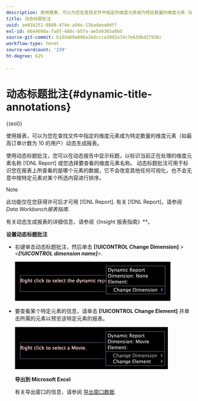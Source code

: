 ```yaml
---
description: 使用报表，可以为您在查找文件中指定的维度元素或为特定数量的维度元素（如最高订单计数为 10 的用户）动态生成报表。
title: 动态标题批注
uuid: ae01b251-8888-474e-a94e-13badeea0dff
exl-id: 6644698a-fa8f-468c-b57a-ae5d4365a8bd
source-git-commit: b1dda69a606a16dccca30d2a74c7e63dbd27936c
workflow-type: tm+mt
source-wordcount: '229'
ht-degree: 62%

---
```


# 动态标题批注{#dynamic-title-annotations}

{{eol}}

使用报表，可以为您在查找文件中指定的维度元素或为特定数量的维度元素（如最高订单计数为 10 的用户）动态生成报表。

使用动态标题批注，您可以在动态报告中显示标题，以标识当前正在处理的维度元素名称 [!DNL Report] 或您选择要查看的维度元素名称。 动态标题批注可用于标识您在报表上所查看的是哪个元素的数据，它不会改变其他任何可视化，也不会无意中按特定元素对某个所选内容进行排序。

>[!NOTE]
>
>此功能仅在您获得许可后才可用 [!DNL Report]. 有关 [!DNL Report]，请参阅 *Data Workbench报表指南*.

有关动态生成报表的详细信息，请参阅《Insight 报表指南》**。

**设置动态标题批注**

* 右键单击动态标题批注，然后单击 **[!UICONTROL Change Dimension]** > *&lt;**[!UICONTROL dimension name]**>*.

   ![](assets/mnu_DynamicTitle.png)

* 要查看某个特定元素的信息，请单击 **[!UICONTROL Change Element]** 并单击所需的元素以预览该特定元素的报表。

   ![](assets/mnu_DynamicTitle_Element.png)

   **导出到 Microsoft Excel**

   有关导出窗口的信息，请参阅 [导出窗口数据](../../../../home/c-get-started/c-wk-win-wksp/c-exp-win-data.md#concept-8df61d64ed434cc5a499023c44197349).
